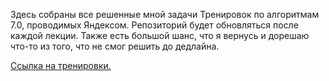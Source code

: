 Здесь собраны все решенные мной задачи Тренировок по алгоритмам 7.0, проводимых Яндексом. Репозиторий будет обновляться после каждой лекции. Также есть большой шанс, что я вернусь и дорешаю что-то из того, что не смог решить до дедлайна.

[Ссылка на тренировки.](https://yandex.ru/yaintern/training/algorithm-training)
